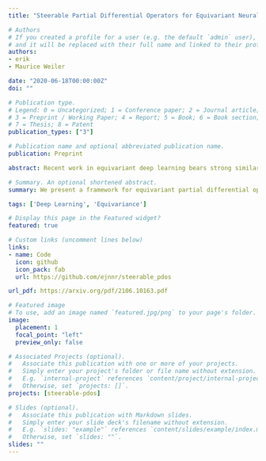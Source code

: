 ```yaml
---
title: "Steerable Partial Differential Operators for Equivariant Neural Networks"

# Authors
# If you created a profile for a user (e.g. the default `admin` user), write the username (folder name) here 
# and it will be replaced with their full name and linked to their profile.
authors:
- erik
- Maurice Weiler

date: "2020-06-18T00:00:00Z"
doi: ""

# Publication type.
# Legend: 0 = Uncategorized; 1 = Conference paper; 2 = Journal article;
# 3 = Preprint / Working Paper; 4 = Report; 5 = Book; 6 = Book section;
# 7 = Thesis; 8 = Patent
publication_types: ["3"]

# Publication name and optional abbreviated publication name.
publication: Preprint

abstract: Recent work in equivariant deep learning bears strong similarities to physics. Fields over a base space are fundamental entities in both subjects, as are equivariant maps between these fields. In deep learning, however, these maps are usually defined by convolutions with a kernel, whereas they are partial differential operators (PDOs) in physics. Developing the theory of equivariant PDOs in the context of deep learning could bring these subjects even closer together and lead to a stronger flow of ideas. In this work, we derive a G-steerability constraint that completely characterizes when a PDO between feature vector fields is equivariant, for arbitrary symmetry groups G. We then fully solve this constraint for several important groups. We use our solutions as equivariant drop-in replacements for convolutional layers and benchmark them in that role. Finally, we develop a framework for equivariant maps based on Schwartz distributions that unifies classical convolutions and differential operators and gives insight about the relation between the two.

# Summary. An optional shortened abstract.
summary: We present a framework for equivariant partial differential operators, generalizing existing approaches and narrowing the gap between PDOs and convolutions.

tags: ['Deep Learning', 'Equivariance']

# Display this page in the Featured widget?
featured: true

# Custom links (uncomment lines below)
links:
- name: Code
  icon: github
  icon_pack: fab
  url: https://github.com/ejnnr/steerable_pdos

url_pdf: https://arxiv.org/pdf/2106.10163.pdf

# Featured image
# To use, add an image named `featured.jpg/png` to your page's folder. 
image:
  placement: 1
  focal_point: "left"
  preview_only: false

# Associated Projects (optional).
#   Associate this publication with one or more of your projects.
#   Simply enter your project's folder or file name without extension.
#   E.g. `internal-project` references `content/project/internal-project/index.md`.
#   Otherwise, set `projects: []`.
projects: [steerable-pdos]

# Slides (optional).
#   Associate this publication with Markdown slides.
#   Simply enter your slide deck's filename without extension.
#   E.g. `slides: "example"` references `content/slides/example/index.md`.
#   Otherwise, set `slides: ""`.
slides: ""
---
```

